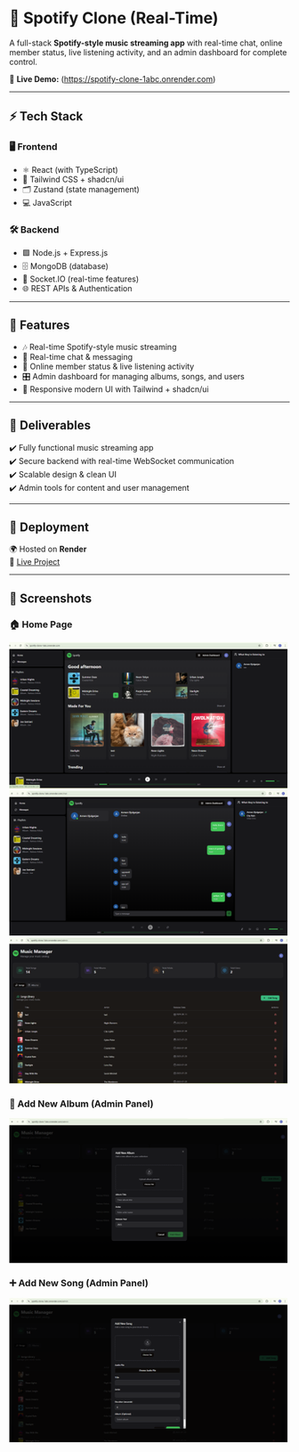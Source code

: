 # 🎵 Spotify Clone (Real-Time)

A full-stack **Spotify-style music streaming app** with real-time chat, online member status, live listening activity, and an admin dashboard for complete control.  

🔗 **Live Demo:** (https://spotify-clone-1abc.onrender.com)  

---

## ⚡ Tech Stack

### 🖥️ Frontend
- ⚛️ React (with TypeScript)  
- 🎨 Tailwind CSS + shadcn/ui  
- 🗂️ Zustand (state management)  
- 💻 JavaScript  

### 🛠️ Backend
- 🟩 Node.js + Express.js  
- 🗄️ MongoDB (database)  
- 🔌 Socket.IO (real-time features)  
- 🌐 REST APIs & Authentication  

---

## 🚀 Features
- 🎶 Real-time Spotify-style music streaming  
- 💬 Real-time chat & messaging  
- 👥 Online member status & live listening activity  
- 🎛️ Admin dashboard for managing albums, songs, and users  
- 📱 Responsive modern UI with Tailwind + shadcn/ui  

---

## 📂 Deliverables
✔️ Fully functional music streaming app  
✔️ Secure backend with real-time WebSocket communication  
✔️ Scalable design & clean UI  
✔️ Admin tools for content and user management  

---

## 🚀 Deployment
🌍 Hosted on **Render**  
🔗 [Live Project](https://spotify-clone-1abc.onrender.com)  

---

## 📸 Screenshots

### 🏠 Home Page
<img src="assets/home.png" width="500" />
<img src="assets/chat.png" width="500" />
<img src="assets/admin-dashboard.png" width="500" />

### 📀 Add New Album (Admin Panel)
<img src="assets/add-album.png" width="500" />

### ➕ Add New Song (Admin Panel)
<img src="assets/add-song.png" width="500" />
